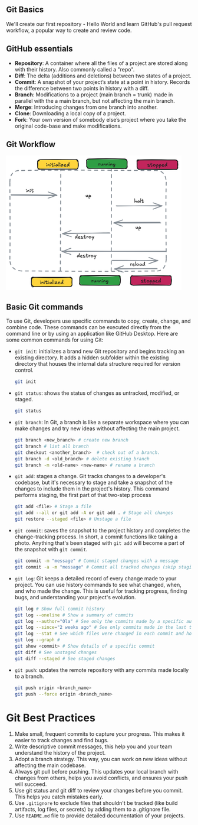 ## Git Basics

We'll create our first  repository - Hello World and learn GitHub's pull request workflow, a popular way to create and review code.

## GitHub essentials 

- **Repository**: A container where all the files of a project are stored along with their history. Also commonly called a "repo".
- **Diff**: The delta (additions and deletions) between two states of a project.
- **Commit**: A snapshot of your project’s state at a point in history. Records the difference between two points in history with a diff.
- **Branch**: Modifications to a project (main branch = trunk) made in parallel with the a main branch, but not affecting the main branch.
- **Merge**: Introducing changes from one branch into another.
- **Clone**: Downloading a local copy of a project.
- **Fork**: Your own version of somebody else’s project where you take the original code-base and make modifications. 

## Git Workflow

!["Git Workflow"](../resources/images/git-workflow.png)

## Basic Git commands
To use Git, developers use specific commands to copy, create, change, and combine code. These commands can be executed directly from the command line or by using an application like GitHub Desktop. Here are some common commands for using Git:

- `git init`:  initializes a brand new Git repository and begins tracking an existing directory. It adds a hidden subfolder within the existing directory that houses the internal data structure required for version control.

    ```bash
    git init 
    ```

- `git status`:  shows the status of changes as untracked, modified, or staged.

    ```bash
    git status 
    ```

- `git branch`: In Git, a branch is like a separate workspace where you can make changes and try new ideas without affecting the main project.
    ```bash
    git branch <new_branch> # create new branch
    git branch # list all branch
    git checkout <another_branch>  # check out of a branch.
    git branch -d <old_branch> # delete existing branch
    git branch -m <old-name> <new-name> # rename a branch
    ```

- `git add`: stages a change. Git tracks changes to a developer's codebase, but it's necessary to stage and take a snapshot of the changes to include them in the project's history. This command performs staging, the first part of that two-step process

    ```bash
    git add <file> # Stage a file
    git add --all or git add -A or git add . # Stage all changes
    git restore --staged <file> # Unstage a file
    ```

- `git commit`: saves the snapshot to the project history and completes the change-tracking process. In short, a commit functions like taking a photo. Anything that's been staged with `git add` will become a part of the snapshot with `git commit`.

    ```bash
    git commit -m "message" # Commit staged changes with a message
    git commit -a -m "message" # Commit all tracked changes (skip staging)
    ```

- `git log`: Git keeps a detailed record of every change made to your project. You can use history commands to see what changed, when, and who made the change. This is useful for tracking progress, finding bugs, and understanding your project's evolution.
    ```bash
    git log # Show full commit history
    git log --oneline # Show a summary of commits
    git log --author="Ola" # See only the commits made by a specific author:
    git log --since="2 weeks ago" # See only commits made in the last two weeks
    git log --stat # See which files were changed in each commit and how many lines were added or removed.
    git log --graph #
    git show <commit> # Show details of a specific commit
    git diff # See unstaged changes
    git diff --staged # See staged changes
    ```


- `git push`: updates the remote repository with any commits made locally to a branch.

    ```bash
    git push origin <branch_name>
    git push --force origin <branch_name>
    ```

# Git Best Practices
1. Make small, frequent commits to capture your progress. This makes it easier to track changes and find bugs.
2. Write descriptive commit messages, this help you and your team understand the history of the project.
3. Adopt a branch strategy. This way, you can work on new ideas without affecting the main codebase.
4. Always git pull before pushing. This updates your local branch with changes from others, helps you avoid conflicts, and ensures your push will succeed.
5. Use git status and git diff to review your changes before you commit. This helps you catch mistakes early.
6. Use `.gitignore` to exclude files that shouldn't be tracked (like build artifacts, log files, or secrets) by adding them to a .gitignore file.
7. Use `README.md` file to provide detailed documentation of your projects. 






